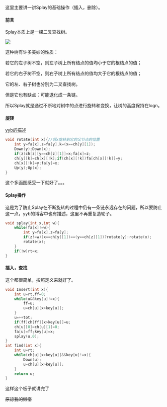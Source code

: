 这里主要讲一讲Splay的基础操作（插入，删除）。



#### 前言

Splay本质上是一棵二叉查找树。

![](https://gss2.bdstatic.com/9fo3dSag_xI4khGkpoWK1HF6hhy/baike/c0%3Dbaike80%2C5%2C5%2C80%2C26/sign=79dcefded70735fa85fd46ebff3864d6/8644ebf81a4c510f0b3dafdf6359252dd52aa57e.jpg)

这种树有许多美妙的性质：

若它的左子树不空，则左子树上所有结点的值均小于它的根结点的值； 

若它的右子树不空，则右子树上所有结点的值均大于它的根结点的值； 

它的左、右子树也分别为二叉查找树。



但是它也有缺点：可能退化成一条链。



所以Splay就是通过不断地对树中的点进行旋转和变换，让树的高度保持在logn。



#### 旋转

[yyb的描述](https://www.cnblogs.com/cjyyb/p/7499020.html)

```c++
void rotate(int x){//将x旋转到它的父节点的位置
	int y=fa[x],z=fa[y],k=(x==ch[y][1]);
	Down(y);Down(x);
	if(z)ch[z][y==ch[z][1]]=x;fa[x]=z;
	ch[y][k]=ch[x][!k];if(ch[x][!k])fa[ch[x][!k]]=y;
	ch[x][!k]=y;fa[y]=x;
	Up(y);Up(x);
}
```

这个多画图感受一下就好了。。。



#### Splay操作

这是为了防止Splay在不断旋转的过程中仍有一条链永远存在的问题，所以要防止这一点，yyb的博客中也有描述，这里不再重复造轮子。

```c++
void splay(int x,int w){
    while(fa[x]!=w){
        int y=fa[x],z=fa[y];
        if(z!=w)(x==ch[y][1])==(y==ch[z][1])?rotate(y):rotate(x);
        rotate(x);
    }
    if(!w)rt=x;
}

```

#### 插入，查找

这个都很简单，按照定义来就好了。

```c++
void Insert(int x){
    int u=rt,ff=0;
    while(u&&key[u]!=x){
        ff=u;
        u=ch[u][x>key[u]];
    }
    u=++tot;
    if(ff)ch[ff][x>key[u]]=u;
    ch[u][0]=ch[u][1]=0;
    fa[u]=ff;key[u]=x;
    splay(u,0);
}
int find(int x){
    int u=rt;
    while(ch[u][x>key[u]]&&key[u]!=x){
        Down(u);
        u=ch[u][x>key[u]];	
    }
    return u;
}

```

这样这个板子就讲完了

~~原谅我的懒惰~~







